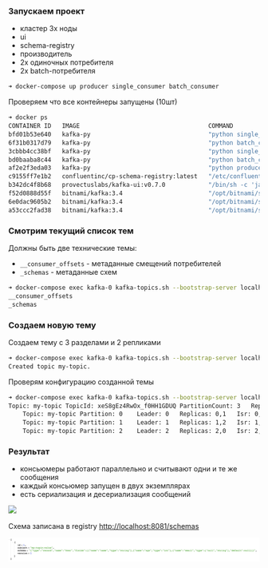### Запускаем проект
- кластер 3x ноды
- ui
- schema-registry
- производитель
- 2x одиночных потребителя
- 2x batch-потребителя
```bash
➜ docker-compose up producer single_consumer batch_consumer
```

Проверяем что все контейнеры запущены (10шт)
```bash
➜ docker ps
CONTAINER ID   IMAGE                                    COMMAND                  CREATED          STATUS          PORTS                                                 NAMES
bfd01b53e640   kafka-py                                 "python single_consu…"   29 minutes ago   Up 8 seconds                                                          hw2-single_consumer-2
6f31b0317d79   kafka-py                                 "python batch_consum…"   29 minutes ago   Up 8 seconds                                                          hw2-batch_consumer-2
3cbbb4cc38bf   kafka-py                                 "python single_consu…"   29 minutes ago   Up 7 seconds                                                          hw2-single_consumer-1
bd0baaba8c44   kafka-py                                 "python batch_consum…"   29 minutes ago   Up 7 seconds                                                          hw2-batch_consumer-1
af2e2f3eda03   kafka-py                                 "python producer.py"     29 minutes ago   Up 8 seconds                                                          hw2-producer-1
c9155ff7e1b2   confluentinc/cp-schema-registry:latest   "/etc/confluent/dock…"   3 hours ago      Up 8 seconds    0.0.0.0:8081->8081/tcp, :::8081->8081/tcp             hw2-schema-registry-1
b342dc4f8b68   provectuslabs/kafka-ui:v0.7.0            "/bin/sh -c 'java --…"   3 hours ago      Up 8 seconds    0.0.0.0:8080->8080/tcp, :::8080->8080/tcp             hw2-ui-1
f52d0888d55f   bitnami/kafka:3.4                        "/opt/bitnami/script…"   3 hours ago      Up 14 minutes   9092/tcp, 0.0.0.0:9095->9095/tcp, :::9095->9095/tcp   hw2-kafka-1-1
6e0dac9605b2   bitnami/kafka:3.4                        "/opt/bitnami/script…"   3 hours ago      Up 14 minutes   9092/tcp, 0.0.0.0:9094->9094/tcp, :::9094->9094/tcp   hw2-kafka-0-1
a53ccc2fad38   bitnami/kafka:3.4                        "/opt/bitnami/script…"   3 hours ago      Up 14 minutes   9092/tcp, 0.0.0.0:9096->9096/tcp, :::9096->9096/tcp   hw2-kafka-2-1
```

### Смотрим текущий список тем
Должны быть две технические темы:
- `__consumer_offsets` - метаданные смещений потребителей
- `_schemas` - метаданные схем
```bash
➜ docker-compose exec kafka-0 kafka-topics.sh --bootstrap-server localhost:9092 --list
__consumer_offsets
_schemas
```

### Создаем новую тему
Создаем тему с 3 разделами и 2 репликами
```bash
➜ docker-compose exec kafka-0 kafka-topics.sh --bootstrap-server localhost:9092 --create --topic my-topic --partitions 3 --replication-factor 2
Created topic my-topic.
```

Проверям конфигурацию созданной темы
```bash
➜ docker-compose exec kafka-0 kafka-topics.sh --bootstrap-server localhost:9092 --describe --topic my-topic
Topic: my-topic	TopicId: xeS8gEz4RwOx_f0HH1GDUQ	PartitionCount: 3	ReplicationFactor: 2	Configs:
	Topic: my-topic	Partition: 0	Leader: 0	Replicas: 0,1	Isr: 0,1
	Topic: my-topic	Partition: 1	Leader: 1	Replicas: 1,2	Isr: 1,2
	Topic: my-topic	Partition: 2	Leader: 2	Replicas: 2,0	Isr: 2,0
```

### Результат
- консьюмеры работают параллельно и считывают одни и те же сообщения
- каждый консьюмер запущен в двух экземплярах
- есть сериализация и десериализация сообщений

<img src="https://github.com/mushishiva/kafka/blob/master/sprint1/hw2/data/img1.png"/>

Схема записана в registry [http://localhost:8081/schemas](http://localhost:8081/schemas)

<img src="https://github.com/mushishiva/kafka/blob/master/sprint1/hw2/data/img2.png"/>
